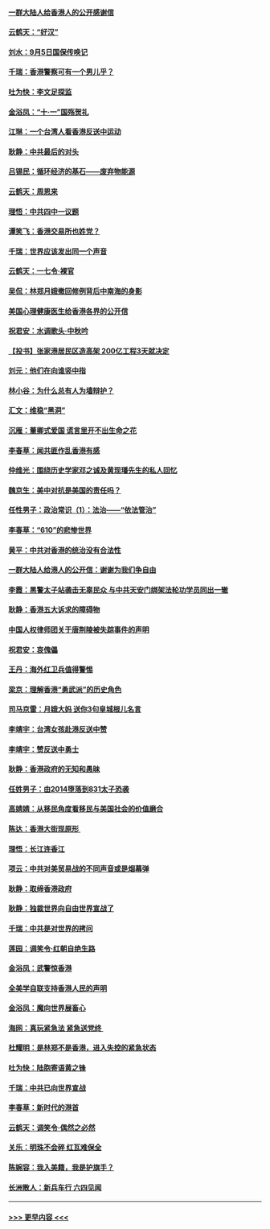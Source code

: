 #### [一群大陆人给香港人的公开感谢信](../pages/nsc993/n11514797.md?t=09111933) 
#### [云鹤天：“好汉”](../pages/nsc993/n11513536.md?t=09111933) 
#### [刘水：9月5日国保传唤记](../pages/nsc993/n11513460.md?t=09111933) 
#### [千瑞：香港警察可有一个男儿乎？](../pages/nsc993/n11513109.md?t=09111933) 
#### [吐为快：李文足探监](../pages/nsc993/n11509622.md?t=09111933) 
#### [金浴凤：“十‧一”国殇贺礼](../pages/nsc993/n11509593.md?t=09111933) 
#### [江琳：一个台湾人看香港反送中运动](../pages/nsc993/n11509211.md?t=09111933) 
#### [耿静：中共最后的对头](../pages/nsc993/n11508308.md?t=09111933) 
#### [吕锡民：循环经济的基石——废弃物能源](../pages/nsc993/n11508212.md?t=09111933) 
#### [云鹤天：周恩来](../pages/nsc993/n11508055.md?t=09111933) 
#### [理悟：中共四中一议题](../pages/nsc993/n11507782.md?t=09111933) 
#### [谭笑飞：香港交易所也姓党？](../pages/nsc993/n11507753.md?t=09111933) 
#### [千瑞：世界应该发出同一个声音](../pages/nsc993/n11507290.md?t=09111933) 
#### [云鹤天：一七令‧裸官](../pages/nsc993/n11507177.md?t=09111933) 
#### [吴侃：林郑月娥撤回修例背后中南海的身影](../pages/nsc993/n11506876.md?t=09111933) 
#### [美国心理健康医生给香港各界的公开信](../pages/nsc993/n11506809.md?t=09111933) 
#### [祝君安：水调歌头‧中秋吟](../pages/nsc993/n11506758.md?t=09111933) 
#### [【投书】张家港居民区造高架 200亿工程3天就决定](../pages/nsc993/n11506682.md?t=09111933) 
#### [刘元：他们在向谁竖中指](../pages/nsc993/n11505384.md?t=09111933) 
#### [林小谷：为什么总有人为墙辩护？](../pages/nsc993/n11505226.md?t=09111933) 
#### [汇文：维稳“黑洞”](../pages/nsc993/n11504347.md?t=09111933) 
#### [沉雁：董卿式爱国 谎言里开不出生命之花](../pages/nsc993/n11503215.md?t=09111933) 
#### [李春草：闻共匪作乱香港有感](../pages/nsc993/n11503072.md?t=09111933) 
#### [仲维光：围绕历史学家邓之诚及黄现璠先生的私人回忆](../pages/nsc993/n11501330.md?t=09111933) 
#### [魏京生：美中对抗是美国的责任吗？](../pages/nsc993/n11500723.md?t=09111933) 
#### [任性男子：政治常识（1）：法治——“依法管治”](../pages/nsc993/n11500791.md?t=09111933) 
#### [李春草：“610”的悲惨世界](../pages/nsc993/n11501141.md?t=09111933) 
#### [黄平：中共对香港的统治没有合法性](../pages/nsc993/n11499473.md?t=09111933) 
#### [一群大陆人给港人的公开信：谢谢为我们争自由](../pages/nsc993/n11500402.md?t=09111933) 
#### [李霞：黑警太子站袭击无辜民众 与中共天安门绑架法轮功学员同出一辙](../pages/nsc993/n11499805.md?t=09111933) 
#### [耿静：香港五大诉求的障碍物](../pages/nsc993/n11497578.md?t=09111933) 
#### [中国人权律师团关于唐荆陵被失踪事件的声明](../pages/nsc993/n11500014.md?t=09111933) 
#### [祝君安：哀傀儡](../pages/nsc993/n11499776.md?t=09111933) 
#### [王丹：海外红卫兵值得警惕](../pages/nsc993/n11498138.md?t=09111933) 
#### [梁京：理解香港“勇武派”的历史角色](../pages/nsc993/n11498006.md?t=09111933) 
#### [司马京雷：月娥大妈  送你3句皇城根儿名言](../pages/nsc993/n11497885.md?t=09111933) 
#### [李靖宇：台湾女孩赴港反送中赞](../pages/nsc993/n11497721.md?t=09111933) 
#### [李靖宇：赞反送中勇士](../pages/nsc993/n11497452.md?t=09111933) 
#### [耿静：香港政府的无知和愚昧](../pages/nsc993/n11494238.md?t=09111933) 
#### [任姓男子：由2014堕落到831太子恐袭](../pages/nsc993/n11496683.md?t=09111933) 
#### [高婧婧：从移民角度看移民与美国社会的价值磨合](../pages/nsc993/n11495757.md?t=09111933) 
#### [陈达：香港大街现原形 ](../pages/nsc993/n11495441.md?t=09111933) 
#### [理悟：长江连香江](../pages/nsc993/n11495377.md?t=09111933) 
#### [项云：中共对美贸易战的不同声音或是烟幕弹](../pages/nsc993/n11494929.md?t=09111933) 
#### [耿静：取缔香港政府](../pages/nsc993/n11494218.md?t=09111933) 
#### [耿静：独裁世界向自由世界宣战了](../pages/nsc993/n11494190.md?t=09111933) 
#### [千瑞：中共是对世界的拷问](../pages/nsc993/n11493021.md?t=09111933) 
#### [莲园：调笑令‧红朝自绝生路](../pages/nsc993/n11493011.md?t=09111933) 
#### [金浴凤：武警惊香港](../pages/nsc993/n11492994.md?t=09111933) 
#### [全美学自联支持香港人民的声明](../pages/nsc993/n11492630.md?t=09111933) 
#### [金浴凤：魔向世界展畜心](../pages/nsc993/n11492599.md?t=09111933) 
#### [海网：真玩紧急法 紧急送党终 ](../pages/nsc993/n11492535.md?t=09111933) 
#### [杜耀明：是林郑不是香港，进入失控的紧急状态](../pages/nsc993/n11491420.md?t=09111933) 
#### [吐为快：陆胞寄语黄之锋](../pages/nsc993/n11491117.md?t=09111933) 
#### [千瑞：中共已向世界宣战](../pages/nsc993/n11490123.md?t=09111933) 
#### [李春草：新时代的港首](../pages/nsc993/n11489864.md?t=09111933) 
#### [云鹤天：调笑令·偶然之必然](../pages/nsc993/n11489701.md?t=09111933) 
#### [关乐：明珠不会碎 红瓦难保全](../pages/nsc993/n11489647.md?t=09111933) 
#### [陈婉容：我入美籍，我是护旗手？](../pages/nsc993/n11487908.md?t=09111933) 
#### [长洲散人：新兵车行 六四见闻](../pages/nsc993/n11487729.md?t=09111933) 

----
#### [ >>> 更早内容 <<< ](../indexes/nsc993-earlier.md)
